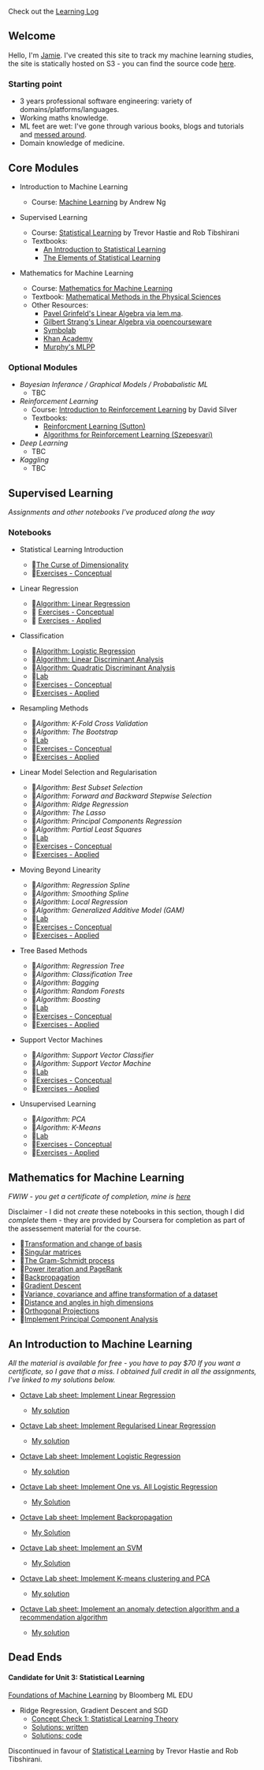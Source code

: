 Check out the [Learning Log](https://www.coxy1989.com/learning_log.html)

## Welcome

Hello, I'm [Jamie](https://github.com/coxy1989). I've created this site to track my machine learning studies, the site is statically hosted on S3 - you can find the source code [here](https://github.com/coxy1989/mlsabbatical).

### Starting point

- 3 years professional software engineering: variety of domains/platforms/languages.
- Working maths knowledge.
- ML feet are wet: I've gone through various books, blogs and tutorials and [messed around](https://github.com/coxy1989/clj_mnist).
- Domain knowledge of medicine.


## Core Modules

- Introduction to Machine Learning
	- Course: [Machine Learning](https://www.coursera.org/learn/machine-learning) by Andrew Ng
		
- Supervised Learning
	- Course: [Statistical Learning]() by Trevor Hastie and Rob Tibshirani
	- Textbooks:
		- [An Introduction to Statistical Learning](http://www-bcf.usc.edu/~gareth/ISL/)
	   	- [The Elements of Statistical Learning](https://web.stanford.edu/~hastie/ElemStatLearn/)

- Mathematics for Machine Learning
	- Course: [Mathematics for Machine Learning](https://www.coursera.org/specializations/mathematics-machine-learning)
	- Textbook: [Mathematical Methods in the Physical Sciences](https://www.amazon.co.uk/Mathematical-Methods-Physical-Sciences-Mary/dp/0471365807) 
	- Other Resources:
		-  [Pavel Grinfeld's Linear Algebra via lem.ma](https://www.lem.ma/home).
		-  [Gilbert Strang's Linear Algebra via opencourseware](https://ocw.mit.edu/courses/mathematics/18-06-linear-algebra-spring-2010/video-lectures/)
		- [Symbolab](https://www.symbolab.com/)
		- [Khan Academy](https://www.khanacademy.org/math/)
		- [Murphy's MLPP](https://www.amazon.co.uk/Machine-Learning-Probabilistic-Perspective-Computation/dp/0262018020) 

### Optional Modules

- *Bayesian Inferance / Graphical Models / Probabalistic ML*
	- TBC
- *Reinforcement Learning*
	- Course: [Introduction to Reinforcement Learning](https://www.youtube.com/playlist?list=PLqYmG7hTraZDM-OYHWgPebj2MfCFzFObQ) by David Silver
	- Textbooks: 
		- [Reinforcment Learning (Sutton)](https://www.amazon.co.uk/Reinforcement-Learning-Introduction-Richard-Sutton/dp/0262193981)
		- [Algorithms for Reinforcement Learning (Szepesvari)](https://sites.ualberta.ca/~szepesva/papers/RLAlgsInMDPs.pdf)
- *Deep Learning*
	- TBC
- *Kaggling*
	- TBC


## Supervised Learning

*Assignments and other notebooks I've produced along the way*

### Notebooks

- Statistical Learning Introduction
	- 📖[The Curse of Dimensionality](https://github.com/coxy1989/mlsabbatical/blob/master/notebooks/statistical_learning/ch2_statistical_learning/curse_of_dimensionality.ipynb)
	- 📖[Exercises - Conceptual](https://github.com/coxy1989/mlsabbatical/blob/master/notebooks/statistical_learning/ch2_statistical_learning/exercises.ipynb)

- Linear Regression
	- 📖[Algorithm: Linear Regression](https://github.com/coxy1989/mlsabbatical/blob/master/notebooks/algorithms/linear_regression.ipynb)
	- 📖 [Exercises - Conceptual](https://github.com/coxy1989/mlsabbatical/blob/master/notebooks/statistical_learning/ch3_statistical_learning/exercises_conceptual.ipynb)
	- 📖 [Exercises - Applied](https://github.com/coxy1989/mlsabbatical/blob/master/notebooks/statistical_learning/ch3_statistical_learning/exercises_applied.ipynb)
	
- Classification
	- 📖[Algorithm: Logistic Regression](http://localhost:8888/notebooks/Desktop/mlsabbatical/notebooks/algorithms/logistic_regression.ipynb)
	- 📖[Algorithm: Linear Discriminant Analysis](https://github.com/coxy1989/mlsabbatical/blob/master/notebooks/algorithms/linear_discriminant_analysis.ipynb)
	- 📖[Algorithm: Quadratic Discriminant Analysis](https://github.com/coxy1989/mlsabbatical/blob/master/notebooks/algorithms/quadratic_discriminant_analysis.ipynb)
	- 📖[Lab](https://github.com/coxy1989/mlsabbatical/blob/master/notebooks/statistical_learning/ch4_statistical_learning/lab.ipynb)
	- 📖[Exercises - Conceptual](https://github.com/coxy1989/mlsabbatical/blob/master/notebooks/statistical_learning/ch4_statistical_learning/exercises_conceptual.ipynb)
	- 📖[Exercises - Applied](https://github.com/coxy1989/mlsabbatical/blob/master/notebooks/statistical_learning/ch4_statistical_learning/exercises_applied.ipynb)

- Resampling Methods
	- 📖*Algorithm: K-Fold Cross Validation*
	- 📖*Algorithm: The Bootstrap*
	- 📖[Lab](https://github.com/coxy1989/mlsabbatical/blob/master/notebooks/statistical_learning/ch5_statistical_learning/lab.ipynb)
	- 📖[Exercises - Conceptual](https://github.com/coxy1989/mlsabbatical/blob/master/notebooks/statistical_learning/ch4_statistical_learning/exercises_conceptual.ipynb)
	- 📖[Exercises - Applied](https://github.com/coxy1989/mlsabbatical/blob/master/notebooks/statistical_learning/ch4_statistical_learning/exercises_applied.ipynb)

- Linear Model Selection and Regularisation
	- 📖*Algorithm: Best Subset Selection*
	- 📖*Algorithm: Forward and Backward Stepwise Selection*
	- 📖*Algorithm: Ridge Regression*
	- 📖*Algorithm: The Lasso*
	- 📖*Algorithm: Principal Components Regression*
	- 📖*Algorithm: Partial Least Squares*
	- 📖[Lab](https://github.com/coxy1989/mlsabbatical/blob/master/notebooks/statistical_learning/ch6_statistical_learning/lab.ipynb)
	- 📖[Exercises - Conceptual](https://github.com/coxy1989/mlsabbatical/blob/master/notebooks/statistical_learning/ch5_statistical_learning/exercises_conceptual.ipynb)
	- 📖[Exercises - Applied](https://github.com/coxy1989/mlsabbatical/blob/master/notebooks/statistical_learning/ch5_statistical_learning/exercises_applied.ipynb)

- Moving Beyond Linearity
	- 📖*Algorithm: Regression Spline* 
	- 📖*Algorithm: Smoothing Spline* 	
	- 📖*Algorithm: Local Regression* 
	- 📖*Algorithm: Generalized Additive Model (GAM)* 
	- 📖[Lab](https://github.com/coxy1989/mlsabbatical/blob/master/notebooks/statistical_learning/ch7_statistical_learning/lab.ipynb)
	- 📖[Exercises - Conceptual](https://github.com/coxy1989/mlsabbatical/blob/master/notebooks/statistical_learning/ch7_statistical_learning/conceptual.ipynb)
	- 📖[Exercises - Applied](https://github.com/coxy1989/mlsabbatical/blob/master/notebooks/statistical_learning/ch7_statistical_learning/applied.ipynb)

- Tree Based Methods
	- 📖*Algorithm: Regression Tree* 
	- 📖*Algorithm: Classification Tree* 
	- 📖*Algorithm: Bagging* 
	- 📖*Algorithm: Random Forests* 
	- 📖*Algorithm: Boosting* 
	- 📖[Lab](https://github.com/coxy1989/mlsabbatical/blob/master/notebooks/statistical_learning/ch8_statistical_learning/lab.ipynb)
	- 📖[Exercises - Conceptual](https://github.com/coxy1989/mlsabbatical/blob/master/notebooks/statistical_learning/ch8_statistical_learning/conceptual.ipynb)
	- 📖[Exercises - Applied](https://github.com/coxy1989/mlsabbatical/blob/master/notebooks/statistical_learning/ch8_statistical_learning/applied.ipynb)

	
- Support Vector Machines
	- 📖*Algorithm: Support Vector Classifier* 
	- 📖*Algorithm: Support Vector Machine* 
	- 📖[Lab](https://github.com/coxy1989/mlsabbatical/blob/master/notebooks/statistical_learning/ch9_statistical_learning/lab.ipynb)
	- 📖[Exercises - Conceptual](https://github.com/coxy1989/mlsabbatical/blob/master/notebooks/statistical_learning/ch9_statistical_learning/conceptual.ipynb)
	- 📖[Exercises - Applied](https://github.com/coxy1989/mlsabbatical/blob/master/notebooks/statistical_learning/ch9_statistical_learning/applied.ipynb)

- Unsupervised Learning
	- 📖*Algorithm: PCA* 
	- 📖*Algorithm: K-Means* 
	- 📖[Lab](https://github.com/coxy1989/mlsabbatical/blob/master/notebooks/statistical_learning/ch10_statistical_learning/lab.ipynb)
	- 📖[Exercises - Conceptual](https://github.com/coxy1989/mlsabbatical/blob/master/notebooks/statistical_learning/ch10_statistical_learning/conceptual.ipynb)
	- 📖[Exercises - Applied](https://github.com/coxy1989/mlsabbatical/blob/master/notebooks/statistical_learning/ch10_statistical_learning/applied.ipynb)


## Mathematics for Machine Learning

*FWIW - you get a certificate of completion, mine is [here](https://www.coursera.org/account/accomplishments/specialization/ARMLMTNPZJTD)*

Disclaimer - I did not *create* these notebooks in this section, though I did *complete* them - they are provided by Coursera for completion as part of the assessement material for the course.

- 📖[Transformation and change of basis](https://github.com/coxy1989/mlsabbatical/blob/master/notebooks/imperial/la_ReflectingBear.ipynb)
- 📖[Singular matrices](https://github.com/coxy1989/mlsabbatical/blob/master/notebooks/imperial/la_IdentifyingSpecialMatrices.ipynb)
- 📖[The Gram-Schmidt process](https://github.com/coxy1989/mlsabbatical/blob/master/notebooks/imperial/la_GramSchmidtProcess.ipynb)
- 📖[Power iteration and PageRank](https://github.com/coxy1989/mlsabbatical/blob/master/notebooks/imperial/la_PageRank.ipynb)
- 📖[Backpropagation](https://github.com/coxy1989/mlsabbatical/blob/master/notebooks/imperial/calc_Backpropagation.ipynb)
- 📖[Gradient Descent](https://github.com/coxy1989/mlsabbatical/blob/master/notebooks/imperial/calc_Fitting%2Bthe%2Bdistribution%2Bof%2Bheights%2Bdata.ipynb)
- 📖[Variance, covariance and affine transformation of a dataset](https://github.com/coxy1989/mlsabbatical/blob/master/notebooks/imperial/pca_week1.ipynb)
- 📖[Distance and angles in high dimensions](https://github.com/coxy1989/mlsabbatical/blob/master/notebooks/imperial/pca_week2.ipynb)
- 📖[Orthogonal Projections](https://github.com/coxy1989/mlsabbatical/blob/master/notebooks/imperial/pca_week3.ipynb)
- 📖[Implement Principal Component Analysis](https://github.com/coxy1989/mlsabbatical/blob/master/notebooks/imperial/pca_week4.ipynb)


## An Introduction to Machine Learning

*All the material is available for free - you have to pay $70 If you want a certificate, so I gave that a miss. I obtained full credit in all the assignments, I've linked to my solutions below.*

- [Octave Lab sheet: Implement Linear Regression](https://github.com/coxy1989/mlsabbatical/blob/master/notebooks/andrew_ng/machine-learning-ex1/ex1.pdf)
	- [My solution](https://github.com/coxy1989/mlsabbatical/blob/master/notebooks/andrew_ng/machine-learning-ex1/ex1/ex1.m)
- [Octave  Lab sheet: Implement Regularised Linear Regression](https://github.com/coxy1989/mlsabbatical/blob/master/notebooks/andrew_ng/machine-learning-ex5/ex5.pdf)
	- [My solution](https://github.com/coxy1989/mlsabbatical/tree/master/notebooks/andrew_ng/machine-learning-ex5/ex5)
- [Octave Lab sheet: Implement Logistic Regression](https://github.com/coxy1989/mlsabbatical/blob/master/notebooks/andrew_ng/machine-learning-ex2/ex2.pdf)
	- [My solution](https://github.com/coxy1989/mlsabbatical/tree/master/notebooks/andrew_ng/machine-learning-ex2/ex2)

- [Octave Lab sheet: Implement One vs. All Logistic Regression](https://github.com/coxy1989/mlsabbatical/blob/master/notebooks/andrew_ng/machine-learning-ex3/ex3.pdf)
	- [My Solution](https://github.com/coxy1989/mlsabbatical/tree/master/notebooks/andrew_ng/machine-learning-ex3/ex3)

- [Octave Lab sheet: Implement Backpropagation](https://github.com/coxy1989/mlsabbatical/blob/master/notebooks/andrew_ng/machine-learning-ex4/ex4.pdf)
	- [My Solution](https://github.com/coxy1989/mlsabbatical/tree/master/notebooks/andrew_ng/machine-learning-ex4/ex4)

- [Octave Lab sheet: Implement an SVM](https://github.com/coxy1989/mlsabbatical/blob/master/notebooks/andrew_ng/machine-learning-ex6/ex6.pdf)
	- [My Solution](https://github.com/coxy1989/mlsabbatical/tree/master/notebooks/andrew_ng/machine-learning-ex6/ex6)

- [Octave Lab sheet: Implement K-means clustering and PCA](https://github.com/coxy1989/mlsabbatical/blob/master/notebooks/andrew_ng/machine-learning-ex7/ex7.pdf)
	- [My solution](https://github.com/coxy1989/mlsabbatical/tree/master/notebooks/andrew_ng/machine-learning-ex7/ex7)

- [Octave Lab sheet: Implement an anomaly detection algorithm and a recommendation algorithm](https://github.com/coxy1989/mlsabbatical/blob/master/notebooks/andrew_ng/machine-learning-ex8/ex8.pdf)
	- [My solution](https://github.com/coxy1989/mlsabbatical/tree/master/notebooks/andrew_ng/machine-learning-ex8/ex8)

## Dead Ends

#### Candidate for Unit 3: Statistical Learning

[Foundations of Machine Learning](https://bloomberg.github.io/foml/?utm_campaign=Artificial%2BIntelligence%2BWeekly&utm_medium=email&utm_source=Artificial_Intelligence_Weekly_81#home) by Bloomberg ML EDU

- Ridge Regression, Gradient Descent and SGD
	- [Concept Check 1: Statistical Learning Theory](https://github.com/coxy1989/mlsabbatical/blob/master/notebooks/bloomberg/downloads/bloomberg_lec_check_1.pdf)
	- [Solutions: written](https://github.com/coxy1989/mlsabbatical/blob/master/notebooks/bloomberg/bloomberg_lec_check_1.md)
	- [Solutions: code](https://github.com/coxy1989/mlsabbatical/blob/master/notebooks/bloomberg/bloomberg_lec_check_1.py)

Discontinued in favour of [Statistical Learning](https://lagunita.stanford.edu/courses/HumanitiesSciences/StatLearning/Winter2016/about) by Trevor Hastie and Rob Tibshirani.